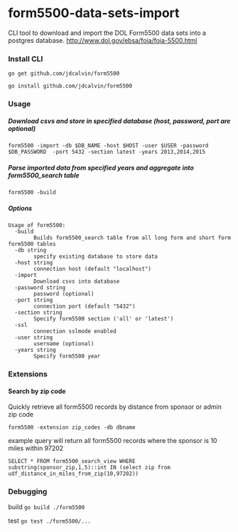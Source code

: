 # form5500-data-sets-import
CLI tool to download and import the DOL Form5500 data sets into a postgres database.
http://www.dol.gov/ebsa/foia/foia-5500.html

### Install CLI
`go get github.com/jdcalvin/form5500`

`go install github.com/jdcalvin/form5500`

### Usage
##### Download csvs and store in specified database (host, password, port are optional)
  
  `form5500 -import -db $DB_NAME -host $HOST -user $USER -password $DB_PASSWORD  -port 5432 -section latest -years 2013,2014,2015`
  
##### Parse imported data from specified years and aggregate into form5500_search table 
  `form5500 -build`
  
##### Options
```
Usage of form5500:
  -build
    	Builds form5500_search table from all long form and short form form5500 tables
  -db string
    	specify existing database to store data
  -host string
    	connection host (default "localhost")
  -import
    	Download csvs into database
  -password string
    	password (optional)
  -port string
    	connection port (default "5432")
  -section string
    	Specify form5500 section ('all' or 'latest')
  -ssl
    	connection sslmode enabled
  -user string
    	username (optional)
  -years string
    	Specify form5500 year
  ```

### Extensions
#### Search by zip code
Quickly retrieve all form5500 records by distance from sponsor or admin zip code

`form5500 -extension zip_codes -db dbname`

example query will return all form5500 records where the sponsor is 10 miles within 97202
```
SELECT * FROM form5500_search_view WHERE substring(sponsor_zip,1,5)::int IN (select zip from udf_distance_in_miles_from_zip(10,97202))
```

### Debugging
build `go build ./form5500`

test `go test ./form5500/...`
